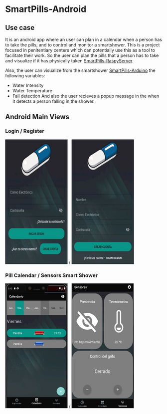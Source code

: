 # SmartPills-Android

## Use case

It is an android app where an user can plan in a calendar when a person has to take the pills, and to control and monitor a smartshower.
This is a project focused in penitentiary centers which can potentially use this as a tool to facilitate their work. 
So the user can plan the pills that a person has to take and visualize if it has physically taken [SmartPills-RaspyServer](https://github.com/josepfortuny/SmartPills-RaspyServer).

Also, the user can visualize from the smartshower [SmartPills-Arduino](https://github.com/josepfortuny/SmartPills-Arduino) the following variables:
* Water Intensity
* Water Temperature
* Fall detection
And also the user recieves a popup message in the when it detects a person falling in the shower.

## Android Main Views

### Login / Register
<img src=https://github.com/josepfortuny/SmartPills-Android/blob/main/Images/Login.JPG width="200" height="400"> / <img src= https://github.com/josepfortuny/SmartPills-Android/blob/main/Images/Register.JPG width="200" height="400">

### Pill Calendar / Sensors Smart Shower 
<img src=https://github.com/josepfortuny/SmartPills-Android/blob/main/Images/Calendar.JPG width="200" height="400"> / <img src=https://github.com/josepfortuny/SmartPills-Android/blob/main/Images/SmartShower.JPG width="200" height="400">

